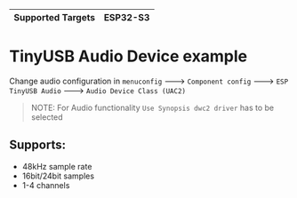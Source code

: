 | Supported Targets | ESP32-S3 |
| ----------------- | -------- |

# TinyUSB Audio Device example
Change audio configuration in `menuconfig` ---> `Component config` ---> `ESP TinyUSB Audio` ---> `Audio Device Class (UAC2)`

> NOTE:
> For Audio functionality `Use Synopsis dwc2 driver` has to be selected


## Supports:
- 48kHz sample rate
- 16bit/24bit samples
- 1-4 channels
